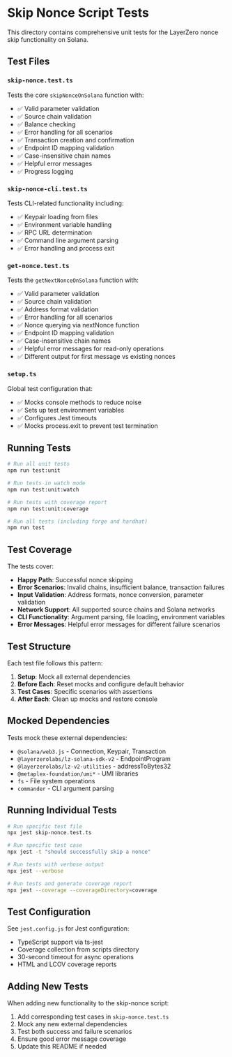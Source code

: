 # Skip Nonce Script Tests

This directory contains comprehensive unit tests for the LayerZero nonce skip functionality on Solana.

## Test Files

### `skip-nonce.test.ts`
Tests the core `skipNonceOnSolana` function with:
- ✅ Valid parameter validation
- ✅ Source chain validation 
- ✅ Balance checking
- ✅ Error handling for all scenarios
- ✅ Transaction creation and confirmation
- ✅ Endpoint ID mapping validation
- ✅ Case-insensitive chain names
- ✅ Helpful error messages
- ✅ Progress logging

### `skip-nonce-cli.test.ts`
Tests CLI-related functionality including:
- ✅ Keypair loading from files
- ✅ Environment variable handling
- ✅ RPC URL determination
- ✅ Command line argument parsing
- ✅ Error handling and process exit

### `get-nonce.test.ts`
Tests the `getNextNonceOnSolana` function with:
- ✅ Valid parameter validation
- ✅ Source chain validation 
- ✅ Address format validation
- ✅ Error handling for all scenarios
- ✅ Nonce querying via nextNonce function
- ✅ Endpoint ID mapping validation
- ✅ Case-insensitive chain names
- ✅ Helpful error messages for read-only operations
- ✅ Different output for first message vs existing nonces

### `setup.ts`
Global test configuration that:
- ✅ Mocks console methods to reduce noise
- ✅ Sets up test environment variables
- ✅ Configures Jest timeouts
- ✅ Mocks process.exit to prevent test termination

## Running Tests

```bash
# Run all unit tests
npm run test:unit

# Run tests in watch mode
npm run test:unit:watch

# Run tests with coverage report
npm run test:unit:coverage

# Run all tests (including forge and hardhat)
npm run test
```

## Test Coverage

The tests cover:

- **Happy Path**: Successful nonce skipping
- **Error Scenarios**: Invalid chains, insufficient balance, transaction failures
- **Input Validation**: Address formats, nonce conversion, parameter validation
- **Network Support**: All supported source chains and Solana networks
- **CLI Functionality**: Argument parsing, file loading, environment variables
- **Error Messages**: Helpful error messages for different failure scenarios

## Test Structure

Each test file follows this pattern:

1. **Setup**: Mock all external dependencies
2. **Before Each**: Reset mocks and configure default behavior
3. **Test Cases**: Specific scenarios with assertions
4. **After Each**: Clean up mocks and restore console

## Mocked Dependencies

Tests mock these external dependencies:
- `@solana/web3.js` - Connection, Keypair, Transaction
- `@layerzerolabs/lz-solana-sdk-v2` - EndpointProgram
- `@layerzerolabs/lz-v2-utilities` - addressToBytes32
- `@metaplex-foundation/umi*` - UMI libraries
- `fs` - File system operations
- `commander` - CLI argument parsing

## Running Individual Tests

```bash
# Run specific test file
npx jest skip-nonce.test.ts

# Run specific test case
npx jest -t "should successfully skip a nonce"

# Run tests with verbose output
npx jest --verbose

# Run tests and generate coverage report
npx jest --coverage --coverageDirectory=coverage
```

## Test Configuration

See `jest.config.js` for Jest configuration:
- TypeScript support via ts-jest
- Coverage collection from scripts directory
- 30-second timeout for async operations
- HTML and LCOV coverage reports

## Adding New Tests

When adding new functionality to the skip-nonce script:

1. Add corresponding test cases in `skip-nonce.test.ts`
2. Mock any new external dependencies
3. Test both success and failure scenarios
4. Ensure good error message coverage
5. Update this README if needed